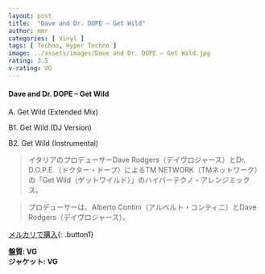 ```yaml
---
layout: post
title:  "Dave and Dr. DOPE – Get Wild"
author: mmr
categories: [ Vinyl ]
tags: [ Techno, Hyper Techno ]
image: ../assets/images/Dave and Dr. DOPE – Get Wild.jpg
rating: 3.5
v-rating: VG
---
```


#### Dave and Dr. DOPE – Get Wild

A. Get Wild (Extended Mix)

B1. Get Wild (DJ Version)

B2. Get Wild (Instrumental)

> イタリアのプロデューサーDave Rodgers（デイヴロジャース）とDr. D.O.P.E.（ドクター・ドープ）によるTM NETWORK（TMネットワーク）の「Get Wild（ゲットワイルド）」のハイパーテクノ・アレンジミックス。

> プロデューサーは、Alberto Contini（アルベルト・コンティニ）とDave Rodgers（デイヴロジャース）。

[メルカリで購入](https://jp.mercari.com/item/m98858239692){: .button1}

<div class="mt-4 mb-4 d-flex align-items-center">
<strong class="mr-1">盤質: VG</strong>
</div>
<div class="mt-4 mb-4 d-flex align-items-center">
<strong class="mr-1">ジャケット: VG</strong>
</div>
